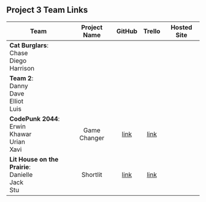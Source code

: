 ## Project 3 Team Links

| Team | Project Name | GitHub | Trello | Hosted Site |
|---|:---:|:---:|:---:|:---:|
| **Cat Burglars**:<br>Chase<br>Diego<br>Harrison |  |  |  |  |
| **Team 2**:<br>Danny<br>Dave<br>Elliot<br>Luis |  |  |  |  |
| **CodePunk 2044**:<br>Erwin<br>Khawar<br>Urian<br>Xavi | Game Changer | [link](https://github.com/imthedude2351/GameChanger) | [link](https://trello.com/b/36jVhT0D/game-changer) |  |
| **Lit House on the Prairie**:<br>Danielle<br>Jack<br>Stu | Shortlit | [link](https://github.com/jackhr/shortlit) | [link](https://trello.com/b/r4ptqNpw/shortlit) |  |